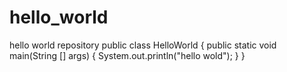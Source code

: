 # hello_world
hello world repository
public class HelloWorld
{
  public static void main(String [] args)
  { 
   System.out.println("hello wold");
  }
}
